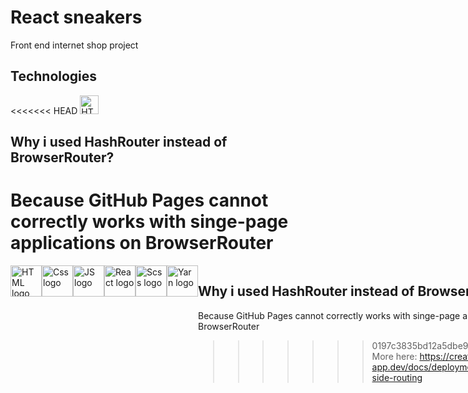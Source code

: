 # React sneakers

Front end internet shop project

## Technologies

<<<<<<< HEAD
<img src="https://upload.wikimedia.org/wikipedia/commons/thumb/3/38/HTML5_Badge.svg/800px-HTML5_Badge.svg.png" alt="HTML logo" width="30" height="30">
<img src="" alt >

## Why i used HashRouter instead of BrowserRouter?

Because GitHub Pages cannot correctly works with singe-page applications on BrowserRouter
=======
<div style="display: flex;">
  <img src="https://upload.wikimedia.org/wikipedia/commons/thumb/3/38/HTML5_Badge.svg/800px-HTML5_Badge.svg.png" alt="HTML logo" width="50" height="50">
  <img src="https://upload.wikimedia.org/wikipedia/commons/thumb/6/62/CSS3_logo.svg/800px-CSS3_logo.svg.png" alt="Css logo" width="50" height="50">
  <img src="https://upload.wikimedia.org/wikipedia/commons/thumb/6/6a/JavaScript-logo.png/640px-JavaScript-logo.png" alt="JS logo" width="50" height="50">
  <img src="https://upload.wikimedia.org/wikipedia/commons/thumb/a/a7/React-icon.svg/2300px-React-icon.svg.png" alt="React logo" width="50" height="50">
  <img src="https://sass-lang.com/assets/img/styleguide/seal-color.png" alt="Scss logo" width="50" height="50">
  <img src="https://seeklogo.com/images/Y/yarn-logo-F5E7A65FA2-seeklogo.com.png" alt="Yarn logo" width="50" height="50">
<div/>
  
## Why i used HashRouter instead of BrowserRouter?

Because GitHub Pages cannot correctly works with singe-page applications on BrowserRouter <br/>
>>>>>>> 0197c3835bd12a5dbe9ef80df80e7756bf543607
More here: https://create-react-app.dev/docs/deployment/#notes-on-client-side-routing

